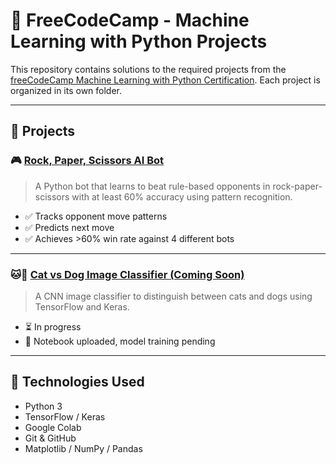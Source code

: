 # 🧠 FreeCodeCamp - Machine Learning with Python Projects

This repository contains solutions to the required projects from the [freeCodeCamp Machine Learning with Python Certification](https://www.freecodecamp.org/learn/machine-learning-with-python/). Each project is organized in its own folder.

---

## 📁 Projects

### 🎮 [Rock, Paper, Scissors AI Bot](rock-paper-scissors/)
> A Python bot that learns to beat rule-based opponents in rock-paper-scissors with at least 60% accuracy using pattern recognition.

- ✅ Tracks opponent move patterns
- ✅ Predicts next move
- ✅ Achieves >60% win rate against 4 different bots

---

### 🐱🐶 [Cat vs Dog Image Classifier (Coming Soon)](cats-vs-dogs/)
> A CNN image classifier to distinguish between cats and dogs using TensorFlow and Keras.

- ⏳ In progress
- 📓 Notebook uploaded, model training pending

---

## 🚀 Technologies Used

- Python 3
- TensorFlow / Keras
- Google Colab
- Git & GitHub
- Matplotlib / NumPy / Pandas

